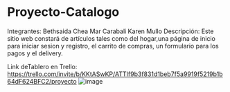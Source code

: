 # Proyecto-Catalogo
Integrantes:
Bethsaida Chea
Mar Carabali
Karen Mullo
Descripción:
Este sitio web constará de artículos tales como del hogar,una página de inicio para iniciar sesion y registro, el carrito de compras, un formulario para los pagos y el delivery.

Link deTablero en Trello:
https://trello.com/invite/b/KKtASwKP/ATTIf9b3f831d1beb7f5a9919f5219b1b64dF624BFC2/proyecto
![image](https://user-images.githubusercontent.com/56984950/220773590-0f34e634-3971-4dae-b214-1a0b2c3867a6.png)

